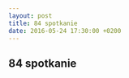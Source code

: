```yaml
---
layout: post
title: 84 spotkanie
date: 2016-05-24 17:30:00 +0200
---
```

84 spotkanie
-----------------
